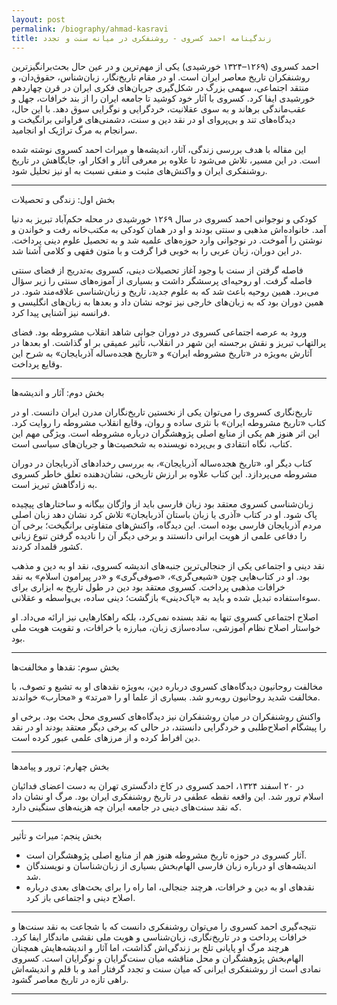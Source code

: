 ```yaml
---
layout: post
permalink: /biography/ahmad-kasravi
title: زندگینامه احمد کسروی - روشنفکری در میانه سنت و تجدد
---
```



احمد کسروی (۱۲۶۹–۱۳۲۴ خورشیدی) یکی از مهم‌ترین و در عین حال بحث‌برانگیزترین روشنفکران تاریخ معاصر ایران است. او در مقام تاریخ‌نگار، زبان‌شناس، حقوق‌دان، و منتقد اجتماعی، سهمی بزرگ در شکل‌گیری جریان‌های فکری ایران در قرن چهاردهم خورشیدی ایفا کرد. کسروی با آثار خود کوشید تا جامعه ایران را از بند خرافات، جهل و عقب‌ماندگی برهاند و به سوی عقلانیت، خردگرایی و نوگرایی سوق دهد. با این حال، دیدگاه‌های تند و بی‌پروای او در نقد دین و سنت، دشمنی‌های فراوانی برانگیخت و سرانجام به مرگ تراژیک او انجامید.  

این مقاله با هدف بررسی زندگی، آثار، اندیشه‌ها و میراث احمد کسروی نوشته شده است. در این مسیر، تلاش می‌شود تا علاوه بر معرفی آثار و افکار او، جایگاهش در تاریخ روشنفکری ایران و واکنش‌های مثبت و منفی نسبت به او نیز تحلیل شود.  

---

بخش اول: زندگی و تحصیلات

کودکی و نوجوانی
احمد کسروی در سال ۱۲۶۹ خورشیدی در محله حکم‌آباد تبریز به دنیا آمد. خانواده‌اش مذهبی و سنتی بودند و او در همان کودکی به مکتب‌خانه رفت و خواندن و نوشتن را آموخت. در نوجوانی وارد حوزه‌های علمیه شد و به تحصیل علوم دینی پرداخت. در این دوران، زبان عربی را به خوبی فرا گرفت و با متون فقهی و کلامی آشنا شد.  

فاصله گرفتن از سنت
با وجود آغاز تحصیلات دینی، کسروی به‌تدریج از فضای سنتی فاصله گرفت. او روحیه‌ای پرسشگر داشت و بسیاری از آموزه‌های سنتی را زیر سؤال می‌برد. همین روحیه باعث شد که به علوم جدید، تاریخ و زبان‌شناسی علاقه‌مند شود. در همین دوران بود که به زبان‌های خارجی نیز توجه نشان داد و بعدها به زبان‌های انگلیسی و فرانسه نیز آشنایی پیدا کرد.  

ورود به عرصه اجتماعی
کسروی در دوران جوانی شاهد انقلاب مشروطه بود. فضای پرالتهاب تبریز و نقش برجسته این شهر در انقلاب، تأثیر عمیقی بر او گذاشت. او بعدها در آثارش به‌ویژه در «تاریخ مشروطه ایران» و «تاریخ هجده‌ساله آذربایجان» به شرح این وقایع پرداخت.  

---

بخش دوم: آثار و اندیشه‌ها

تاریخ‌نگاری
کسروی را می‌توان یکی از نخستین تاریخ‌نگاران مدرن ایران دانست. او در کتاب «تاریخ مشروطه ایران» با نثری ساده و روان، وقایع انقلاب مشروطه را روایت کرد. این اثر هنوز هم یکی از منابع اصلی پژوهشگران درباره مشروطه است. ویژگی مهم این کتاب، نگاه انتقادی و بی‌پرده نویسنده به شخصیت‌ها و جریان‌های سیاسی است.  

کتاب دیگر او، «تاریخ هجده‌ساله آذربایجان»، به بررسی رخدادهای آذربایجان در دوران مشروطه می‌پردازد. این کتاب علاوه بر ارزش تاریخی، نشان‌دهنده تعلق خاطر کسروی به زادگاهش تبریز است.  

زبان‌شناسی
کسروی معتقد بود زبان فارسی باید از واژگان بیگانه و ساختارهای پیچیده پاک شود. او در کتاب «آذری یا زبان باستان آذربایجان» تلاش کرد نشان دهد زبان اصلی مردم آذربایجان فارسی بوده است. این دیدگاه، واکنش‌های متفاوتی برانگیخت؛ برخی آن را دفاعی علمی از هویت ایرانی دانستند و برخی دیگر آن را نادیده گرفتن تنوع زبانی کشور قلمداد کردند.  

نقد دینی و اجتماعی
یکی از جنجالی‌ترین جنبه‌های اندیشه کسروی، نقد او به دین و مذهب بود. او در کتاب‌هایی چون «شیعی‌گری»، «صوفی‌گری» و «در پیرامون اسلام» به نقد خرافات مذهبی پرداخت. کسروی معتقد بود دین در طول تاریخ به ابزاری برای سوءاستفاده تبدیل شده و باید به «پاک‌دینی» بازگشت؛ دینی ساده، بی‌واسطه و عقلانی.  

اصلاح اجتماعی
کسروی تنها به نقد بسنده نمی‌کرد، بلکه راهکارهایی نیز ارائه می‌داد. او خواستار اصلاح نظام آموزشی، ساده‌سازی زبان، مبارزه با خرافات، و تقویت هویت ملی بود.  

---

بخش سوم: نقدها و مخالفت‌ها

مخالفت روحانیون
دیدگاه‌های کسروی درباره دین، به‌ویژه نقدهای او به تشیع و تصوف، با مخالفت شدید روحانیون روبه‌رو شد. بسیاری از علما او را «مرتد» و «محارب» خواندند.  

واکنش روشنفکران
در میان روشنفکران نیز دیدگاه‌های کسروی محل بحث بود. برخی او را پیشگام اصلاح‌طلبی و خردگرایی دانستند، در حالی که برخی دیگر معتقد بودند او در نقد دین افراط کرده و از مرزهای علمی عبور کرده است.  

---

بخش چهارم: ترور و پیامدها

در ۲۰ اسفند ۱۳۲۴، احمد کسروی در کاخ دادگستری تهران به دست اعضای فدائیان اسلام ترور شد. این واقعه نقطه عطفی در تاریخ روشنفکری ایران بود. مرگ او نشان داد که نقد سنت‌های دینی در جامعه ایران چه هزینه‌های سنگینی دارد.  

---

بخش پنجم: میراث و تأثیر

- آثار کسروی در حوزه تاریخ مشروطه هنوز هم از منابع اصلی پژوهشگران است.  
- اندیشه‌های او درباره زبان فارسی الهام‌بخش بسیاری از زبان‌شناسان و نویسندگان شد.  
- نقدهای او به دین و خرافات، هرچند جنجالی، اما راه را برای بحث‌های بعدی درباره اصلاح دینی و اجتماعی باز کرد.  

---

نتیجه‌گیری
احمد کسروی را می‌توان روشنفکری دانست که با شجاعت به نقد سنت‌ها و خرافات پرداخت و در تاریخ‌نگاری، زبان‌شناسی و هویت ملی نقشی ماندگار ایفا کرد. هرچند مرگ او پایانی تلخ بر زندگی‌اش گذاشت، اما آثار و اندیشه‌هایش همچنان الهام‌بخش پژوهشگران و محل مناقشه میان سنت‌گرایان و نوگرایان است. کسروی نمادی است از روشنفکری ایرانی که میان سنت و تجدد گرفتار آمد و با قلم و اندیشه‌اش راهی تازه در تاریخ معاصر گشود.  

---

